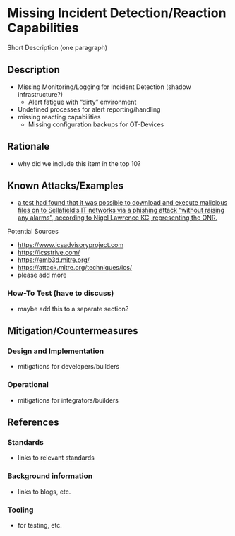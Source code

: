 # Missing Incident Detection/Reaction Capabilities

Short Description (one paragraph)

## Description

  - Missing Monitoring/Logging for Incident Detection (shadow infrastructure?)
    - Alert fatigue with “dirty” environment
  - Undefined processes for alert reporting/handling
  - missing reacting capabilities
      - Missing configuration backups for OT-Devices

## Rationale

- why did we include this item in the top 10?

## Known Attacks/Examples

- [a test had found that it was possible to download and execute malicious files on to Sellafield’s IT networks via a phishing attack “without raising any alarms”, according to Nigel Lawrence KC, representing the ONR.](https://www.theguardian.com/business/article/2024/aug/08/sellafield-apologises-guilty-plea-security-failings-nuclear)

Potential Sources

- <https://www.icsadvisoryproject.com>
- <https://icsstrive.com/>
- <https://emb3d.mitre.org/>
- <https://attack.mitre.org/techniques/ics/>
- please add more

### How-To Test (have to discuss)

- maybe add this to a separate section?

## Mitigation/Countermeasures

### Design and Implementation

- mitigations for developers/builders

### Operational

- mitigations for integrators/builders

## References

### Standards

- links to relevant standards

### Background information

- links to blogs, etc.

### Tooling

- for testing, etc.